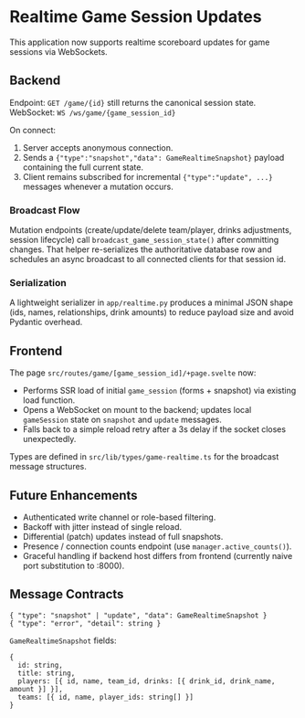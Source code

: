 # Realtime Game Session Updates

This application now supports realtime scoreboard updates for game sessions via WebSockets.

## Backend

Endpoint: `GET /game/{id}` still returns the canonical session state.
WebSocket: `WS /ws/game/{game_session_id}`

On connect:
1. Server accepts anonymous connection.
2. Sends a `{"type":"snapshot","data": GameRealtimeSnapshot}` payload containing the full current state.
3. Client remains subscribed for incremental `{"type":"update", ...}` messages whenever a mutation occurs.

### Broadcast Flow
Mutation endpoints (create/update/delete team/player, drinks adjustments, session lifecycle) call `broadcast_game_session_state()` after committing changes. That helper re-serializes the authoritative database row and schedules an async broadcast to all connected clients for that session id.

### Serialization
A lightweight serializer in `app/realtime.py` produces a minimal JSON shape (ids, names, relationships, drink amounts) to reduce payload size and avoid Pydantic overhead.

## Frontend
The page `src/routes/game/[game_session_id]/+page.svelte` now:
- Performs SSR load of initial `game_session` (forms + snapshot) via existing load function.
- Opens a WebSocket on mount to the backend; updates local `gameSession` state on `snapshot` and `update` messages.
- Falls back to a simple reload retry after a 3s delay if the socket closes unexpectedly.

Types are defined in `src/lib/types/game-realtime.ts` for the broadcast message structures.

## Future Enhancements
- Authenticated write channel or role-based filtering.
- Backoff with jitter instead of single reload.
- Differential (patch) updates instead of full snapshots.
- Presence / connection counts endpoint (use `manager.active_counts()`).
- Graceful handling if backend host differs from frontend (currently naive port substitution to :8000).

## Message Contracts
```
{ "type": "snapshot" | "update", "data": GameRealtimeSnapshot }
{ "type": "error", "detail": string }
```

`GameRealtimeSnapshot` fields:
```
{
  id: string,
  title: string,
  players: [{ id, name, team_id, drinks: [{ drink_id, drink_name, amount }] }],
  teams: [{ id, name, player_ids: string[] }]
}
```
